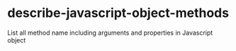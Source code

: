 # describe-javascript-object-methods
List all method name including arguments and properties in Javascript object
